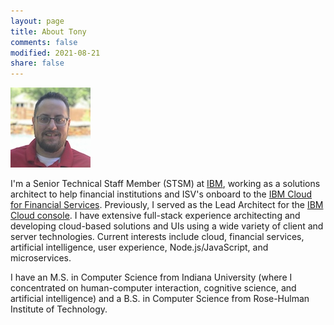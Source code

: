 ```yaml
---
layout: page
title: About Tony
comments: false
modified: 2021-08-21
share: false
---
```


<div class="about-wrapper">
    <div class="about-sidebar">
        <img src="/images/avatar128.jpg" alt="Tony Erwin Pic"/>
    </div>
    <div class="about-content"><p>I'm a Senior Technical Staff Member (STSM) at <a href="https://www.ibm.com" target="_blank">IBM</a>, working as a solutions architect to help financial institutions and ISV's onboard to the <a href="https://www.ibm.com/cloud/financial-services" target="_blank">IBM Cloud for Financial Services</a>. Previously, I served as the Lead Architect for the <a href="https://cloud.ibm.com?cm_mmc=TonyErwin-_-Data-_-WW_WW-_-About" target="_blank">IBM Cloud console</a>. I have extensive full-stack experience architecting and developing cloud-based solutions and UIs using a wide variety of client and server technologies. Current interests include cloud, financial services, artificial intelligence, user experience, Node.js/JavaScript, and microservices.</p>
    <p>I have an M.S. in Computer Science from Indiana University (where I concentrated on human-computer interaction, cognitive science, and artificial intelligence) and a B.S. in Computer Science from Rose-Hulman Institute of Technology.</p>
    </div>
    <div class="about-cleared"></div>
</div>